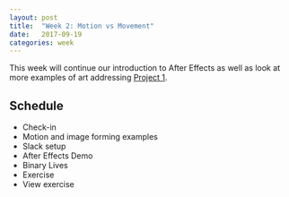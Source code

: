 ```yaml
---
layout: post
title:  "Week 2: Motion vs Movement"
date:   2017-09-19
categories: week
---
```


This week will continue our introduction to After Effects as well as look at more examples of art addressing [Project 1](/StillMoving/Assignments/Project-1.html).

## Schedule

* Check-in
* Motion and image forming examples
* Slack setup
* After Effects Demo
* Binary Lives
* Exercise
* View exercise